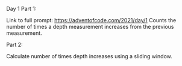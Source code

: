 Day 1
Part 1:

Link to full prompt: https://adventofcode.com/2021/day/1
Counts the number of times a depth measurement increases from the previous measurement.

Part 2:

Calculate number of times depth increases using a sliding window.


